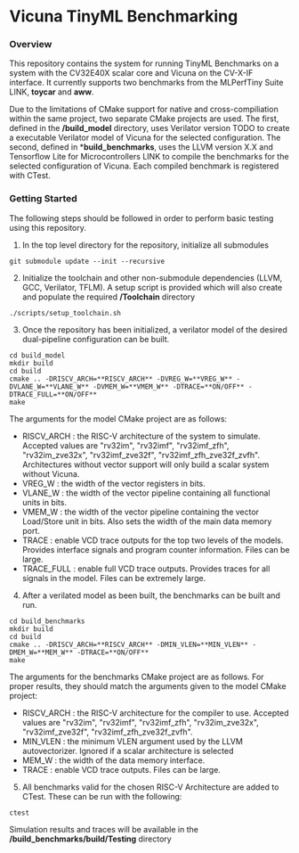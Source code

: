 # Vicuna TinyML Benchmarking

### Overview

This repository contains the system for running TinyML Benchmarks on a system with the CV32E40X scalar core and Vicuna on the CV-X-IF interface.  It currently supports two benchmarks from the MLPerfTiny Suite LINK, **toycar** and **aww**.

Due to the limitations of CMake support for native and cross-compiliation within the same project, two separate CMake projects are used.  The first, defined in the **/build_model** directory, uses Verilator version TODO to create a executable Verilator model of Vicuna for the selected configuration.  The second, defined in ***build_benchmarks**, uses the LLVM version X.X and Tensorflow Lite for Microcontrollers LINK to compile the benchmarks for the selected configuration of Vicuna.  Each compiled benchmark is registered with CTest.


### Getting Started

The following steps should be followed in order to perform basic testing using this repository.

1. In the top level directory for the repository, initialize all submodules

```
git submodule update --init --recursive
```

2. Initialize the toolchain and other non-submodule dependencies (LLVM, GCC, Verilator, TFLM).  A setup script is provided which will also create and populate the required **/Toolchain** directory

```
./scripts/setup_toolchain.sh

```
3. Once the repository has been initialized, a verilator model of the desired dual-pipeline configuration can be built.

```
cd build_model
mkdir build
cd build
cmake .. -DRISCV_ARCH=**RISCV_ARCH** -DVREG_W=**VREG_W** -DVLANE_W=**VLANE_W** -DVMEM_W=**VMEM_W** -DTRACE=**ON/OFF** -DTRACE_FULL=**ON/OFF**
make
```

The arguments for the model CMake project are as follows:

- RISCV_ARCH : the RISC-V architecture of the system to simulate.  Accepted values are "rv32im", "rv32imf", "rv32imf_zfh", "rv32im_zve32x", "rv32imf_zve32f", "rv32imf_zfh_zve32f_zvfh".  Architectures without vector support will only build a scalar system without Vicuna.
- VREG_W     : the width of the vector registers in bits.
- VLANE_W    : the width of the vector pipeline containing all functional units in bits.
- VMEM_W     : the width of the vector pipeline containing the vector Load/Store unit in bits.  Also sets the width of the main data memory port.
- TRACE      : enable VCD trace outputs for the top two levels of the models.  Provides interface signals and program counter information.  Files can be large.
- TRACE_FULL : enable full VCD trace outputs.  Provides traces for all signals in the model. Files can be extremely large.

4. After a verilated model as been built, the benchmarks can be built and run.

```
cd build_benchmarks
mkdir build
cd build
cmake .. -DRISCV_ARCH=**RISCV_ARCH** -DMIN_VLEN=**MIN_VLEN** -DMEM_W=**MEM_W** -DTRACE=**ON/OFF**
make
```

The arguments for the benchmarks CMake project are as follows.  For proper results, they should match the arguments given to the model CMake project:

- RISCV_ARCH : the RISC-V architecture for the compiler to use.  Accepted values are "rv32im", "rv32imf", "rv32imf_zfh", "rv32im_zve32x", "rv32imf_zve32f", "rv32imf_zfh_zve32f_zvfh".
- MIN_VLEN   : the minimum VLEN argument used by the LLVM autovectorizer. Ignored if a scalar architecture is selected
- MEM_W      : the width of the data memory interface.
- TRACE      : enable VCD trace outputs.  Files can be large.

5. All benchmarks valid for the chosen RISC-V Architecture are added to CTest.  These can be run with the following:

```
ctest
```

Simulation results and traces will be available in the **/build_benchmarks/build/Testing** directory




